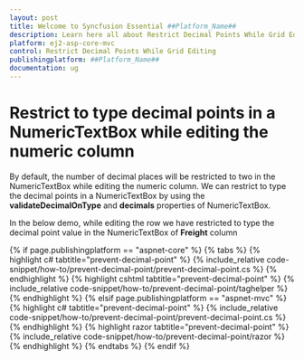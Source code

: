 ```yaml
---
layout: post
title: Welcome to Syncfusion Essential ##Platform_Name##
description: Learn here all about Restrict Decimal Points While Grid Editing of Syncfusion Essential ##Platform_Name## widgets based on HTML5 and jQuery.
platform: ej2-asp-core-mvc
control: Restrict Decimal Points While Grid Editing
publishingplatform: ##Platform_Name##
documentation: ug
---
```



# Restrict to type decimal points in a NumericTextBox while editing the numeric column

By default, the number of decimal places will be restricted to two in the NumericTextBox while editing the numeric column. We can restrict to type the decimal points in a NumericTextBox by using the **validateDecimalOnType** and **decimals** properties of NumericTextBox.

In the below demo, while editing the row we have restricted to type the decimal point value in the NumericTextBox of **Freight** column

{% if page.publishingplatform == "aspnet-core" %}
{% tabs %}
{% highlight c# tabtitle="prevent-decimal-point" %}
{% include_relative code-snippet/how-to/prevent-decimal-point/prevent-decimal-point.cs %}
{% endhighlight %}
{% highlight cshtml tabtitle="prevent-decimal-point" %}
{% include_relative code-snippet/how-to/prevent-decimal-point/taghelper %}
{% endhighlight %}
{% elsif page.publishingplatform == "aspnet-mvc" %}
{% highlight c# tabtitle="prevent-decimal-point" %}
{% include_relative code-snippet/how-to/prevent-decimal-point/prevent-decimal-point.cs %}
{% endhighlight %}
{% highlight razor tabtitle="prevent-decimal-point" %}
{% include_relative code-snippet/how-to/prevent-decimal-point/razor %}
{% endhighlight %}
{% endtabs %}
{% endif %}

